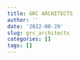 ```yaml
---
title: GRC ARCHITECTS
author: ''
date: '2022-08-29'
slug: grc_architects
categories: []
tags: []
---
```


